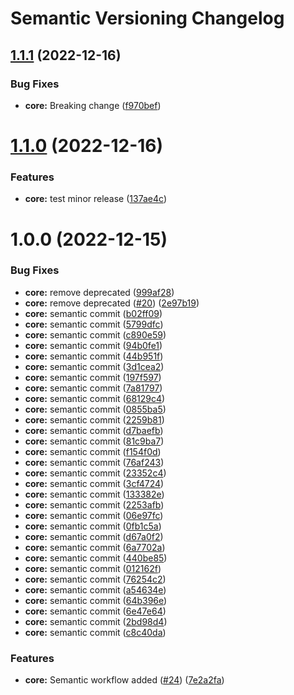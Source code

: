 # Semantic Versioning Changelog

## [1.1.1](https://github.com/rohitmehra86/carrerbuilder/compare/v1.1.0...v1.1.1) (2022-12-16)


### Bug Fixes

* **core:** Breaking change ([f970bef](https://github.com/rohitmehra86/carrerbuilder/commit/f970bef8f388253de452523c90d1b574f2659e6b))

# [1.1.0](https://github.com/rohitmehra86/carrerbuilder/compare/v1.0.0...v1.1.0) (2022-12-16)


### Features

* **core:** test minor release ([137ae4c](https://github.com/rohitmehra86/carrerbuilder/commit/137ae4c5e18f30562507661ca66af57a45079d6c))

# 1.0.0 (2022-12-15)


### Bug Fixes

* **core:** remove deprecated ([999af28](https://github.com/rohitmehra86/carrerbuilder/commit/999af2817ba502096898a45f0500e53a85656164))
* **core:** remove deprecated ([#20](https://github.com/rohitmehra86/carrerbuilder/issues/20)) ([2e97b19](https://github.com/rohitmehra86/carrerbuilder/commit/2e97b19ae3313961cf2a67a3018bca6782fdc79d))
* **core:** semantic commit ([b02ff09](https://github.com/rohitmehra86/carrerbuilder/commit/b02ff0984f38c116eb9de28434b80f5a7bdc4c3a))
* **core:** semantic commit ([5799dfc](https://github.com/rohitmehra86/carrerbuilder/commit/5799dfc31bc06df70d4db7f64ee251473db50f44))
* **core:** semantic commit ([c890e59](https://github.com/rohitmehra86/carrerbuilder/commit/c890e5917e0cb524e8ea8a8e1bf33278b98bd2a3))
* **core:** semantic commit ([94b0fe1](https://github.com/rohitmehra86/carrerbuilder/commit/94b0fe1031fabfbcd0b9b0dafe2e2a22372ce518))
* **core:** semantic commit ([44b951f](https://github.com/rohitmehra86/carrerbuilder/commit/44b951f51d43e8c6fdbe7539c51c3b41f5c2a332))
* **core:** semantic commit ([3d1cea2](https://github.com/rohitmehra86/carrerbuilder/commit/3d1cea209345b0560137810e50b6fff0d4408291))
* **core:** semantic commit ([197f597](https://github.com/rohitmehra86/carrerbuilder/commit/197f597273f1463181615bb15fb6fd1eba9aac71))
* **core:** semantic commit ([7a81797](https://github.com/rohitmehra86/carrerbuilder/commit/7a8179786c6847973caf6a5a5b0dadfe24c9aeb2))
* **core:** semantic commit ([68129c4](https://github.com/rohitmehra86/carrerbuilder/commit/68129c44ebce38548faa7419c886dc0149c3182a))
* **core:** semantic commit ([0855ba5](https://github.com/rohitmehra86/carrerbuilder/commit/0855ba540f0dcec35660a5308a3faa2a62e25abe))
* **core:** semantic commit ([2259b81](https://github.com/rohitmehra86/carrerbuilder/commit/2259b81c571a3396ef93a196f07626b829338560))
* **core:** semantic commit ([d7baefb](https://github.com/rohitmehra86/carrerbuilder/commit/d7baefbb1b8205613f2a100d2777a9df5765af7d))
* **core:** semantic commit ([81c9ba7](https://github.com/rohitmehra86/carrerbuilder/commit/81c9ba7c7266c89c1bdf0339cf677482dcb504d1))
* **core:** semantic commit ([f154f0d](https://github.com/rohitmehra86/carrerbuilder/commit/f154f0defd1269750e8d35a93601184ad5b96f68))
* **core:** semantic commit ([76af243](https://github.com/rohitmehra86/carrerbuilder/commit/76af243cb092812debf33d2cbe71888368b6b6dc))
* **core:** semantic commit ([23352c4](https://github.com/rohitmehra86/carrerbuilder/commit/23352c49cd8945a65a5898a61412ae012e77df52))
* **core:** semantic commit ([3cf4724](https://github.com/rohitmehra86/carrerbuilder/commit/3cf47241ad16777cb5729976dd93be76c214c161))
* **core:** semantic commit ([133382e](https://github.com/rohitmehra86/carrerbuilder/commit/133382e741f5ea581e7221a8bf971934457cec72))
* **core:** semantic commit ([2253afb](https://github.com/rohitmehra86/carrerbuilder/commit/2253afb8bfb2a7db115a47cef6c4207445172b69))
* **core:** semantic commit ([06e97fc](https://github.com/rohitmehra86/carrerbuilder/commit/06e97fc0572a3c6e346034c8ff3b71ee0b6bf427))
* **core:** semantic commit ([0fb1c5a](https://github.com/rohitmehra86/carrerbuilder/commit/0fb1c5a9923fd62480bd4ff59667492252602a8f))
* **core:** semantic commit ([d67a0f2](https://github.com/rohitmehra86/carrerbuilder/commit/d67a0f2360736ed63f9206152e9edef3e2428097))
* **core:** semantic commit ([6a7702a](https://github.com/rohitmehra86/carrerbuilder/commit/6a7702a7f0bd18828cbb5db219c304b48a7e255f))
* **core:** semantic commit ([440be85](https://github.com/rohitmehra86/carrerbuilder/commit/440be858e9d4631c158e3995eedf3c36980a76da))
* **core:** semantic commit ([012162f](https://github.com/rohitmehra86/carrerbuilder/commit/012162f1270472335321031f5af1446598e56cc4))
* **core:** semantic commit ([76254c2](https://github.com/rohitmehra86/carrerbuilder/commit/76254c2b960834a532d0a3833c67c259901e086c))
* **core:** semantic commit ([a54634e](https://github.com/rohitmehra86/carrerbuilder/commit/a54634e0e8f70c3d00f4a086fc6984143a980b17))
* **core:** semantic commit ([64b396e](https://github.com/rohitmehra86/carrerbuilder/commit/64b396ea22cdcba2f91c4bae1e18be79b198b275))
* **core:** semantic commit ([6e47e64](https://github.com/rohitmehra86/carrerbuilder/commit/6e47e64bcafee4178d1de23a6d3d9c8f55161f3e))
* **core:** semantic commit ([2bd98d4](https://github.com/rohitmehra86/carrerbuilder/commit/2bd98d432c439e72f342fb236d33c690ef070fe1))
* **core:** semantic commit ([c8c40da](https://github.com/rohitmehra86/carrerbuilder/commit/c8c40da7b200b56f2101cd9198ea4daf83f86e7e))


### Features

* **core:** Semantic workflow added ([#24](https://github.com/rohitmehra86/carrerbuilder/issues/24)) ([7e2a2fa](https://github.com/rohitmehra86/carrerbuilder/commit/7e2a2faa88560ff32b0ebabd303af855d457f7b1))
